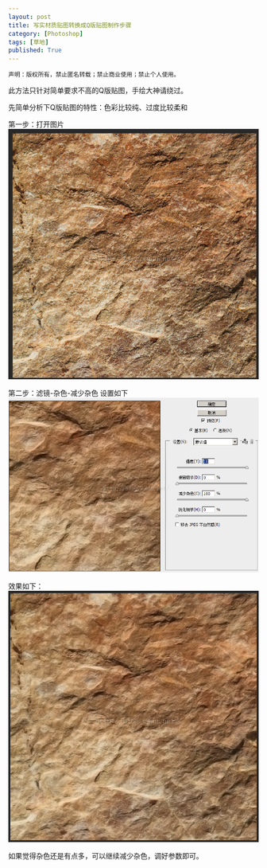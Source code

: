 ```yaml
---
layout: post
title: 写实材质贴图转换成Q版贴图制作步骤
category: [Photoshop]
tags: [草地]
published: True
---
```



`声明：版权所有，禁止匿名转载；禁止商业使用；禁止个人使用。`


此方法只针对简单要求不高的Q版贴图，手绘大神请绕过。

先简单分析下Q版贴图的特性：色彩比较纯、过度比较柔和

第一步：打开图片
<left>
<img src="/public/img/写实材质贴图转换成Q版贴图制作步骤/01.png">
</left>

第二步：滤镜-杂色-减少杂色 设置如下
<left>
<img src="/public/img/写实材质贴图转换成Q版贴图制作步骤/02.png">
</left>

效果如下：
<left>
<img src="/public/img/写实材质贴图转换成Q版贴图制作步骤/03.png">
</left>

如果觉得杂色还是有点多，可以继续减少杂色，调好参数即可。